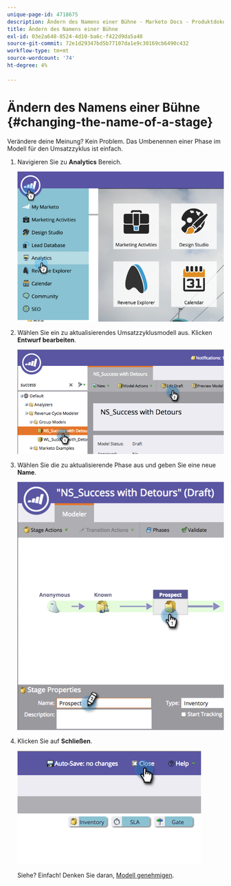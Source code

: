 ```yaml
---
unique-page-id: 4718675
description: Ändern des Namens einer Bühne - Marketo Docs - Produktdokumentation
title: Ändern des Namens einer Bühne
exl-id: 03e2a648-8524-4d10-ba6c-f422d9da5a40
source-git-commit: 72e1d29347bd5b77107da1e9c30169cb6490c432
workflow-type: tm+mt
source-wordcount: '74'
ht-degree: 4%

---
```


# Ändern des Namens einer Bühne {#changing-the-name-of-a-stage}

Verändere deine Meinung? Kein Problem. Das Umbenennen einer Phase im Modell für den Umsatzzyklus ist einfach.

1. Navigieren Sie zu **Analytics** Bereich.

   ![](assets/image2015-4-27-23-3a18-3a34.png)

1. Wählen Sie ein zu aktualisierendes Umsatzzyklusmodell aus. Klicken **Entwurf bearbeiten**.

   ![](assets/image2015-4-27-17-3a36-3a33.png)

1. Wählen Sie die zu aktualisierende Phase aus und geben Sie eine neue **Name**.

   ![](assets/image2015-4-27-17-3a40-3a46.png)

1. Klicken Sie auf **Schließen**.

   ![](assets/image2015-4-27-17-3a41-3a51.png)

   Siehe? Einfach! Denken Sie daran, [Modell genehmigen](/help/marketo/product-docs/reporting/revenue-cycle-analytics/revenue-cycle-models/approve-unapprove-a-revenue-model.md).
